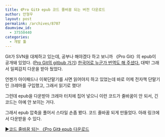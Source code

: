 ```yaml
---
title: 《Pro Git》 epub 코드 줄바꿈 되는 버전 다운로드
author: 안형우
layout: post
permalink: /archives/8707
daumview_id:
  - 37550440
categories:
  - 개발 툴
---
```

Git가 SVN을 대체하고 있는데, 공부나 해야겠다 하고 보니까 《Pro Git》의 epub이 공개돼 있었다. ([Pro Git의 gitbub 가기][1]) [한국어로 누군가 번역도 해 주셨다.][2] 대박! 그래서 일찌감치 다운을 받아 뒀었다.

언젠가 아이패드나 이북단말기를 사면 읽어야지 하고 있었는데 바로 어제 전자책 단말기인 크레마를 구입했고, 그래서 읽기로 했다!

그런데 epub을 다운받아 크레마 터치에 집어 넣으니 이런 코드가 줄바꿈이 안 되서, 긴 코드는 아예 안 보이는 거다.

그래서 epub 압축을 풀어서 스타일 손좀 봤다. 코드 줄바꿈 되게 만들었다. 아래 링크에서 다운받을 수 있다.

[▶코드 줄바꿈 되는 《Pro Git》 epub 다운로드][3]

 [1]: https://github.com/dogfeet/progit
 [2]: http://dogfeet.github.com/articles/2012/progit.html
 [3]: /uploads/legacy/progit.ko.epub